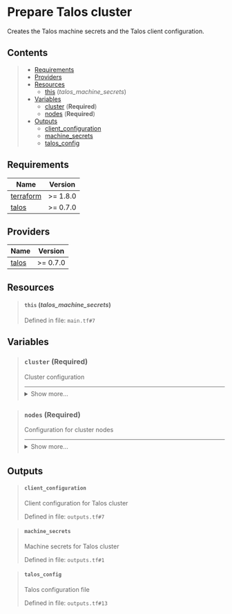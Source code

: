# Prepare Talos cluster

Creates the Talos machine secrets and the Talos client configuration.
## Contents

<blockquote>

- [Requirements](#requirements)
- [Providers](#providers)
- [Resources](#resources)
  - [this](#this-talos_machine_secrets) (*talos_machine_secrets*)
- [Variables](#variables)
  - [cluster](#cluster-required) (**Required**)
  - [nodes](#nodes-required) (**Required**)
- [Outputs](#outputs)
  - [client_configuration](#client_configuration)
  - [machine_secrets](#machine_secrets)
  - [talos_config](#talos_config)</blockquote>

## Requirements

| Name | Version |
|------|---------|
| <a name="requirement_terraform"></a> [terraform](#requirement\_terraform) | >= 1.8.0 |
| <a name="requirement_talos"></a> [talos](#requirement\_talos) | >= 0.7.0 |
## Providers

| Name | Version |
|------|---------|
| <a name="provider_talos"></a> [talos](#provider\_talos) | >= 0.7.0 |


## Resources
<blockquote>

#### `this` (_talos_machine_secrets_)
Defined in file: `main.tf#7`
</blockquote>

## Variables
<blockquote>

### `cluster` (**Required**)
Cluster configuration

<details style="border-top-color: inherit; border-top-width: 0.1em; border-top-style: solid; padding-top: 0.5em; padding-bottom: 0.5em;">
  <summary>Show more...</summary>

  **Type**:
  ```hcl
  object({
    name          = string
    talos_version = string
  })
  ```
  Defined in file: `variables.tf#1`

</details>
</blockquote>
<blockquote>

### `nodes` (**Required**)
Configuration for cluster nodes

<details style="border-top-color: inherit; border-top-width: 0.1em; border-top-style: solid; padding-top: 0.5em; padding-bottom: 0.5em;">
  <summary>Show more...</summary>

  **Type**:
  ```hcl
  list(object({
    machine_type = string
    ip           = string
  }))
  ```
  Defined in file: `variables.tf#9`

</details>
</blockquote>


## Outputs
<blockquote>

#### `client_configuration`
Client configuration for Talos cluster

Defined in file: `outputs.tf#7`
</blockquote>
<blockquote>

#### `machine_secrets`
Machine secrets for Talos cluster

Defined in file: `outputs.tf#1`
</blockquote>
<blockquote>

#### `talos_config`
Talos configuration file

Defined in file: `outputs.tf#13`
</blockquote>